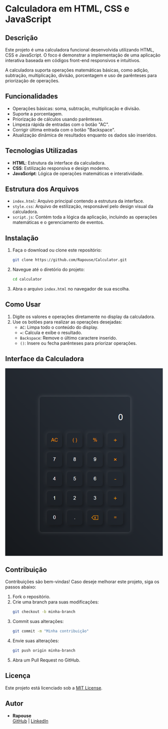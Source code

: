 # Calculadora em HTML, CSS e JavaScript

## Descrição
Este projeto é uma calculadora funcional desenvolvida utilizando HTML, CSS e JavaScript. O foco é demonstrar a implementação de uma aplicação interativa baseada em códigos front-end responsivos e intuitivos.

A calculadora suporta operações matemáticas básicas, como adição, subtração, multiplicação, divisão, porcentagem e uso de parênteses para priorização de operações.

## Funcionalidades
- Operações básicas: soma, subtração, multiplicação e divisão.
- Suporte a porcentagem.
- Priorização de cálculos usando parênteses.
- Limpeza rápida de entradas com o botão "AC".
- Corrigir última entrada com o botão "Backspace".
- Atualização dinâmica de resultados enquanto os dados são inseridos.

## Tecnologias Utilizadas
- **HTML**: Estrutura da interface da calculadora.
- **CSS**: Estilização responsiva e design moderno.
- **JavaScript**: Lógica de operações matemáticas e interatividade.

## Estrutura dos Arquivos

- `index.html`: Arquivo principal contendo a estrutura da interface.
- `style.css`: Arquivo de estilização, responsável pelo design visual da calculadora.
- `script.js`: Contém toda a lógica da aplicação, incluindo as operações matemáticas e o gerenciamento de eventos.

## Instalação
1. Faça o download ou clone este repositório:
   ```bash
   git clone https://github.com/Rapouse/Calculator.git
   ```
2. Navegue até o diretório do projeto:
   ```bash
   cd calculator
   ```
3. Abra o arquivo `index.html` no navegador de sua escolha.

## Como Usar
1. Digite os valores e operações diretamente no display da calculadora.
2. Use os botões para realizar as operações desejadas:
   - `AC`: Limpa todo o conteúdo do display.
   - `=`: Calcula e exibe o resultado.
   - `Backspace`: Remove o último caractere inserido.
   - `()`: Insere ou fecha parênteses para priorizar operações.

## Interface da Calculadora
![Interface da Calculadora](assets/calculadora-interface.png)

## Contribuição
Contribuições são bem-vindas! Caso deseje melhorar este projeto, siga os passos abaixo:
1. Fork o repositório.
2. Crie uma branch para suas modificações:
   ```bash
   git checkout -b minha-branch
   ```
3. Commit suas alterações:
   ```bash
   git commit -m "Minha contribuição"
   ```
4. Envie suas alterações:
   ```bash
   git push origin minha-branch
   ```
5. Abra um Pull Request no GitHub.

## Licença
Este projeto está licenciado sob a [MIT License](LICENSE).

## Autor
- **Rapouse**  
  [GitHub](https://github.com/Rapouse) | [LinkedIn](https://www.linkedin.com/in/james-lima/)
